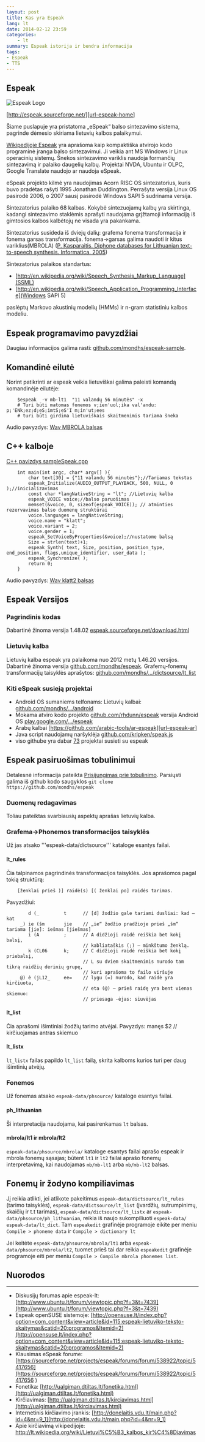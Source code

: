 ```yaml
---
layout: post 
title: Kas yra Espeak
lang: lt
date: 2014-02-12 23:59
categories:
    - lt
summary: Espeak istorija ir bendra informacija
tags:
- Espeak
- TTS
---
```




Espeak
---------------------

![Espeak Logo][img-espeak-logo]

[http://espeak.sourceforge.net/][url-espeak-home]


Šiame puslapuje yra pristatoma „eSpeak“ balso sintezavimo sistema, pagrinde dėmesio skiriama lietuvių kalbos palaikymui.

[Wikipedijoje Espeak][url-espeak-wikipedia] yra aprašoma kaip kompaktiška atvirojo kodo programinė įranga balso sintezavimui. Ji veikia ant MS Windows ir Linux operacinių sistemų. Šnekos sintezavimo variklis naudoja formančių sintezavimą ir palaiko daugelių kalbų. Projektai NVDA, Ubuntu ir OLPC, Google Translate naudojo ar naudoja eSpeak.

eSpeak projekto kilmė yra naudojimas Acorn RISC OS sintezatorius, kuris buvo pradėtas rašyti 1995 Jonathan Duddington. Perrašyta versija Linux OS pasirodė 2006, o 2007 sausį pasirodė Windows SAPI 5 sudrinama versija.

Sintezatorius palaiko 68 kalbas. Kokybė sintezuojamų kalbų yra skirtinga, kadangi sintezavimo staklėmis aprašyti naudojama grįžtamoji informaciją iš gimtosios kalbos kalbėtojų ne visada yra pakankama.


Sintezatorius susideda iš dviejų dalių: grafema fonema transformacija ir fonema garsas transformacija. fonema->garsas galima naudoti ir kitus variklius(MBROLA) ([P. Kasparaitis. Diphone databases for Lithuanian text-to-speech synthesis. Informatica. 2005][url-espeak-lt-mbrolla])

Sintezatorius palaikos standartus:
* [http://en.wikipedia.org/wiki/Speech_Synthesis_Markup_Language](SSML)
* [http://en.wikipedia.org/wiki/Speech_Application_Programming_Interface](Windows SAPI 5)

paslėptų Markovo akustinių modelių (HMMs) ir n-gram statistiniu kalbos modeliu. 

Espeak programavimo pavyzdžiai
---------------------

Daugiau informacijos galima rasti: [github.com/mondhs/espeak-sample][url-espeak-sample]. 

## Komandinė eilutė

Norint patikrinti ar espeak veikia lietuviškai galima paleisti komandą komandinėje eilutėje:

```
    $espeak  -v mb-lt1  "11 valandų 56 minutės" -x 
    # Turi būti matomas fonemos v;ien'uol;ika val'andu: p;'ENk;ez;d;eS;imtS;eS'I m;in'ut;ees
    # turi būti girdima lietuviškais skaitmenimis tariama šneka
```
Audio pavyzdys: [Wav MBROLA balsas][url-espeak-lt-mbrola-sample]

## C++ kalboje

[C++ pavizdys sampleSpeak.cpp][url-espeak-sample-cpp]

```
    int main(int argc, char* argv[] ){
        char text[30] = {"11 valandų 56 minutės"};//Tariamas tekstas
        espeak_Initialize(AUDIO_OUTPUT_PLAYBACK, 500, NULL, 0 );//inicializavimas
        const char *langNativeString = "lt"; //Lietuvių kalba
        espeak_VOICE voice;//balso paruošimas
        memset(&voice, 0, sizeof(espeak_VOICE)); // atminties rezervavimas balso duomenų struktūrai
        voice.languages = langNativeString;
        voice.name = "klatt";
        voice.variant = 2;
        voice.gender = 1;
        espeak_SetVoiceByProperties(&voice);//nustatome balsą
        Size = strlen(text)+1;
        espeak_Synth( text, Size, position, position_type, end_position, flags,unique_identifier, user_data );
        espeak_Synchronize( );
        return 0;
    }
```
Audio pavyzdys: [Wav klatt2 balsas][url-espeak-lt-klatt2-sample]


Espeak Versijos
---------------------

### Pagrindinis kodas

Dabartinė žinoma versija 1.48.02 [espeak.sourceforge.net/download.html][url-espeak-download]

### Lietuvių kalba

Lietuvių kalba espeak yra palaikoma nuo 2012 metų 1.46.20 versijos. Dabartinė žinoma versija [github.com/mondhs/espeak][url-espeak-lt].
Grafemų-fonemų transformacijų taisyklės aprašytos: [github.com/mondhs/.../dictsource/lt_list][url-espeak-lt-rules]

### Kiti eSpeak susieją projektai
* Android OS sumaniems telfonams: Lietuvių kalbai: [github.com/mondhs/.../android][url-espeak-lt-android]
* Mokama atviro kodo projekto [github.com/rhdunn/espeak][url-espeak-en] versija Android OS [play.google.com/.../espeak][url-espeak-en-android]
* Arabų kalbai [https://github.com/arabic-tools/ar-espeak][url-espeak-ar]
* Java script naudojamų naršyklėja [github.com/kripken/speak.js][url-espeak-js]
* viso githube yra dabar [73][url-espeak-at-github] projektai susieti su espeak 


Espeak pasiruošimas tobulinimui
---------------------
Detalesnė informacija pateikta [Prisijungimas prie tobulinimo][url-espeak-lt-participation]. Parsiųsti galima iš github kodo saugyklos  ```git clone https://github.com/mondhs/espeak```

### Duomenų redagavimas
Toliau pateiktas svarbiausių aspektų aprašas lietuvių kalba.
### Grafema->Phonemos transformacijos taisyklės 
Už jas atsako '''espeak-data/dictsource''' kataloge esantys failai.
#### lt_rules 
Čia talpinamos pagrindinės transformacijos taisyklės.
Jos aprašomos pagal tokią struktūrą: 

```
    [ženklai prieš )] raidė(s) [( ženklai po] raidės tarimas.
```

Pavyzdžiui:

```
        d (_         t      // [d] žodžio gale tariami dusliai: kad – kat
     _) ie (šm       jie    // „ie“ žodžio pradžioje prieš „šm“ tariama [jie]: iešmas [jiešmas]
        i (A         ;      // A didžioji raidė reiškia bet kokį balsį, 
                            // kabliataškis (;) – minkštumo ženklą.
        k (CL06      k;     // C didžioji raidė reiškia bet kokį priebalsį, 
                            // L su dviem skaitmenimis nurodo tam tikrą raidžių derinių grupę, 
                            // kuri aprašoma to failo viršuje
     @) ė (jL12_     ee=    // lygu (=) nurodo, kad raidė yra kirčiuota, 
                            // eta (@) – prieš raidę yra bent vienas skiemuo: 
                            // priesaga -ėjas: siuvėjas
```

#### lt_list 
Čia aprašomi išimtiniai žodžių tarimo atvėjai.
Pavyzdys:
 manęs     $2         // kirčiuojamas antras skiemuo

#### lt_listx 
```lt_listx``` failas papildo ```lt_list``` failą, skrita kalboms kurios turi per daug išimtinių atvėjų.
### Fonemos 
Už fonemas atsako ```espeak-data/phsource/``` kataloge esantys failai. 
#### ph_lithuanian 
Ši interpretacija naudojama, kai pasirenkamas ```lt``` balsas.
#### mbrola/lt1 ir mbrola/lt2 
```espeak-data/phsource/mbrola/``` kataloge esantys failai aprašo espeak ir mbrola fonemų sąsajas; būtent ```lt1``` ir ```lt2``` failai aprašo fonemų interpretavimą, kai naudojamas ```mb/mb-lt1``` arba ```mb/mb-lt2``` balsas.
## Fonemų ir žodyno kompiliavimas 
Jį reikia atlikti, jei atlikote pakeitimus ```espeak-data/dictsource/lt_rules``` (tarimo taisyklės), ```espeak-data/dictsource/lt_list``` (įvardžių, sutrumpinimų, skaičių ir t.t tarimas), ```espeak-data/dictsource/lt_listx``` ar ```espeak-data/phsource/ph_lithuanian```, reikia iš naujo sukompiliuoti ```espeak-data/``` ```espeak-data/lt_dict```. 
Tam ```espeakedit``` grafinėje programoje eikite per meniu ```Compile > phoneme data``` ir ```Compile > dictionary lt```

Jei keitėte ```espeak-data/phsource/mbrola/lt1``` arba ```espeak-data/phsource/mbrola/lt2```, tuomet prieš tai dar reikia ```espeakedit``` grafinėje programoje eiti per meniu ```Compile > Compile mbrola phonemes list```.









## Nuorodos
---------------------
* Diskusijų forumas apie espeak-lt: [http://www.ubuntu.lt/forum/viewtopic.php?f=3&t=7439](http://www.ubuntu.lt/forum/viewtopic.php?f=3&t=7439)
* Espeak openSUSE sistemoje: [http://opensuse.lt/index.php?option=com_content&view=article&id=115:espeak-lietuviko-teksto-skaitymas&catid=20:programos&Itemid=2](http://opensuse.lt/index.php?option=com_content&view=article&id=115:espeak-lietuviko-teksto-skaitymas&catid=20:programos&Itemid=2)
* Klausimas eSpeak forume: [https://sourceforge.net/projects/espeak/forums/forum/538922/topic/5417656](https://sourceforge.net/projects/espeak/forums/forum/538922/topic/5417656 )
* Fonetika: [http://ualgiman.dtiltas.lt/fonetika.html](http://ualgiman.dtiltas.lt/fonetika.html)
* Kirčiavimas: [http://ualgiman.dtiltas.lt/kirciavimas.html](http://ualgiman.dtiltas.lt/kirciavimas.html)
* Internetinis kirčiavimo įrankis: [http://donelaitis.vdu.lt/main.php?id=4&nr=9_1](http://donelaitis.vdu.lt/main.php?id=4&nr=9_1)
* Apie kirčiavimą vikipedijoje: [http://lt.wikipedia.org/wiki/Lietuvi%C5%B3_kalbos_kir%C4%8Diavimas ](http://lt.wikipedia.org/wiki/Lietuvi%C5%B3_kalbos_kir%C4%8Diavimas )



[img-espeak-logo]: http://espeak.sourceforge.net/images/lips.png "Espeak logo"
[url-espeak-home]: http://espeak.sourceforge.net/ "Espeak svetainė"
[url-espeak-wikipedia]: http://en.wikipedia.org/wiki/ESpeak	"Espeak wikipedia"
[url-espeak-lt]: https://github.com/mondhs/espeak "Espeak lietuvių kalba"
[url-espeak-lt-android]: https://github.com/mondhs/espeak/tree/master/android "Espeak Android OS lietuvių kalba"
[url-espeak-lt-participation]: https://github.com/mondhs/espeak/wiki/Participation "Prisijungimas prie tobulinimo"
[url-espeak-lt-rules]: https://github.com/mondhs/espeak/blob/master/dictsource/lt_list "Espeak transformavimo taisyklės"
[url-espeak-lt-klatt2-sample]: https://raw2.github.com/mondhs/espeak-sample/master/output/talkingClockEspeak-klatt2.wav "klatt2 espeak"
[url-espeak-lt-mbrola-sample]: https://raw2.github.com/mondhs/espeak-sample/master/output/talkingClockEspeak.wav "mbrola espeak"
[url-espeak-download]: http://espeak.sourceforge.net/download.html "Parsisiųsti espeak"
[url-espeak-en-android]: https://play.google.com/store/apps/details?id=com.reecedunn.espeak "eSpeak Android anglų k."
[url-espeak-lt-mbrolla]: http://iospress.metapress.com/content/we09ck6eb31n2ekr/ "Diphone databases for Lithuanian text-to-speech synthesis"
[url-espeak-en]: https://github.com/rhdunn/espeak "Espeak anglų kalba"
[url-espeak-ar]: https://github.com/arabic-tools/ar-espeak "Espeak arabų kalba"
[url-espeak-js]: https://github.com/kripken/speak.js "Espeak javascript"
[url-espeak-at-github]: https://github.com/search?q=espeak&ref=searchresults&type=Repositories "Espeak githube"
[url-espeak-sample]: https://github.com/mondhs/espeak-sample "Espeak programiniai pavyzdžiai"
[url-espeak-sample-cpp]: https://github.com/mondhs/espeak-sample/blob/master/sampleSpeak.cpp "Espeak cpp"

